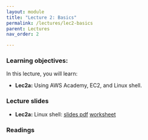 ```yaml
---
layout: module
title: "Lecture 2: Basics"
permalink: /lectures/lec2-basics
parent: Lectures
nav_order: 2

---
```


### Learning objectives:

In this lecture, you will learn:

* **Lec2a:** Using AWS Academy, EC2, and Linux shell.



### Lecture slides

* **Lec2a:** Linux shell: [slides pdf](/ds5110-cs5501-spring24/assets/docs/lec2a-shell.pdf) [worksheet](/ds5110-cs5501-spring24/assets/docs/worksheet_shell.pdf)


### Readings



